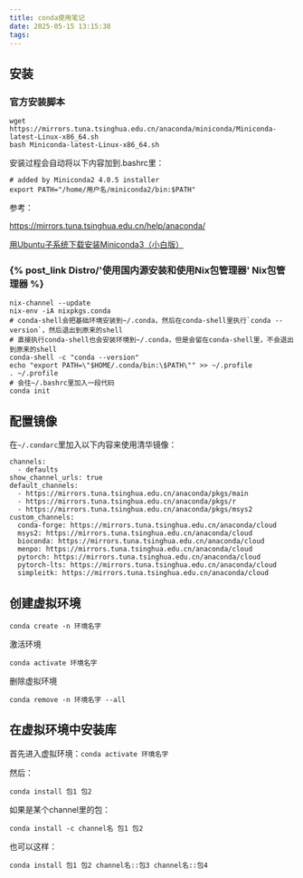 ```yaml
---
title: conda使用笔记
date: 2025-05-15 13:15:38
tags:
---
```


## 安装

### 官方安装脚本

```shell
wget https://mirrors.tuna.tsinghua.edu.cn/anaconda/miniconda/Miniconda-latest-Linux-x86_64.sh
bash Miniconda-latest-Linux-x86_64.sh
```

安装过程会自动将以下内容加到.bashrc里：

```shell
# added by Miniconda2 4.0.5 installer
export PATH="/home/用户名/miniconda2/bin:$PATH"
```

参考：

<https://mirrors.tuna.tsinghua.edu.cn/help/anaconda/>

[用Ubuntu子系统下载安装Miniconda3（小白版）](https://blog.csdn.net/wangcassy/article/details/123578709)

### {% post_link Distro/'使用国内源安装和使用Nix包管理器' Nix包管理器 %}

```shell
nix-channel --update
nix-env -iA nixpkgs.conda
# conda-shell会把基础环境安装到~/.conda，然后在conda-shell里执行`conda --version`，然后退出到原来的shell
# 直接执行conda-shell也会安装环境到~/.conda，但是会留在conda-shell里，不会退出到原来的shell
conda-shell -c "conda --version"
echo "export PATH=\"$HOME/.conda/bin:\$PATH\"" >> ~/.profile
. ~/.profile
# 会往~/.bashrc里加入一段代码
conda init
```

## 配置镜像

在`~/.condarc`里加入以下内容来使用清华镜像：

```text
channels:
  - defaults
show_channel_urls: true
default_channels:
  - https://mirrors.tuna.tsinghua.edu.cn/anaconda/pkgs/main
  - https://mirrors.tuna.tsinghua.edu.cn/anaconda/pkgs/r
  - https://mirrors.tuna.tsinghua.edu.cn/anaconda/pkgs/msys2
custom_channels:
  conda-forge: https://mirrors.tuna.tsinghua.edu.cn/anaconda/cloud
  msys2: https://mirrors.tuna.tsinghua.edu.cn/anaconda/cloud
  bioconda: https://mirrors.tuna.tsinghua.edu.cn/anaconda/cloud
  menpo: https://mirrors.tuna.tsinghua.edu.cn/anaconda/cloud
  pytorch: https://mirrors.tuna.tsinghua.edu.cn/anaconda/cloud
  pytorch-lts: https://mirrors.tuna.tsinghua.edu.cn/anaconda/cloud
  simpleitk: https://mirrors.tuna.tsinghua.edu.cn/anaconda/cloud
```

## 创建虚拟环境

```shell
conda create -n 环境名字
```

激活环境

```shell
conda activate 环境名字
```

删除虚拟环境

```shell
conda remove -n 环境名字 --all
```

## 在虚拟环境中安装库

首先进入虚拟环境：`conda activate 环境名字`

然后：

```shell
conda install 包1 包2
```

如果是某个channel里的包：

```shell
conda install -c channel名 包1 包2
```

也可以这样：

```shell
conda install 包1 包2 channel名::包3 channel名::包4
```
